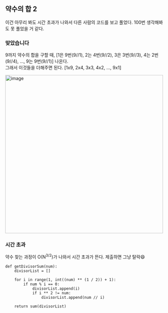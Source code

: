 ## 약수의 합 2

이건 아무리 봐도 시간 초과가 나와서 다른 사람의 코드를 보고 풀었다.
100번 생각해봐도 못 풀었을 거 같다.

### 맞았습니다

9까지 약수의 합을 구할 때, [1은 9번(9//1), 2는 4번(9//2), 3은 3번(9//3), 4는 2번(9//4), ..., 9는 9번(9//1)] 나온다.<br>
그래서 이것들을 더해주면 된다. [1x9, 2x4, 3x3, 4x2, ..., 9x1]

<img width="500" alt="image" src="https://user-images.githubusercontent.com/64337152/148069913-bdc23d6e-82bb-4b4d-a76d-abcabe575d03.png">


### 시간 초과

약수 찾는 과정이 O(N<sup>3/2</sup>)가 나와서 시간 초과가 뜬다. 제출하면 그냥 탈락😄

```
def getDivisorSum(num):
    divisorList = []

    for i in range(1, int((num) ** (1 / 2)) + 1):
        if num % i == 0:
            divisorList.append(i)
            if i ** 2 != num:
                divisorList.append(num // i)

    return sum(divisorList)
```
